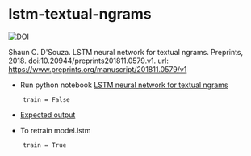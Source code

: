 # lstm-textual-ngrams
[![DOI](https://zenodo.org/badge/doi/10.5061/dryad.wstqjq2gm.svg)](https://doi.org/10.5061/dryad.wstqjq2gm)

Shaun C. D'Souza. LSTM neural network for textual ngrams. Preprints, 2018. doi:10.20944/preprints201811.0579.v1. url: https://www.preprints.org/manuscript/201811.0579/v1

* Run python notebook [LSTM neural network for textual ngrams](https://nbviewer.jupyter.org/github/shaundsouza/lstm-textual-ngrams/blob/master/lstm_text_generation_word.ipynb)
```
	train = False
```

* [Expected output](/output)

* To retrain model.lstm
```
	train = True
```
